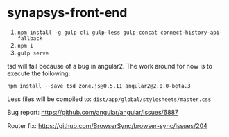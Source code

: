 # synapsys-front-end

1. `npm install -g gulp-cli gulp-less gulp-concat connect-history-api-fallback`
2. `npm i`
3. `gulp serve`

tsd will fail because of a bug in angular2. The work around for now is to execute the following:

`npm install --save tsd zone.js@0.5.11 angular2@2.0.0-beta.3`

Less files will be compiled to: `dist/app/global/stylesheets/master.css`

Bug report:
https://github.com/angular/angular/issues/6887

Router fix:
https://github.com/BrowserSync/browser-sync/issues/204


